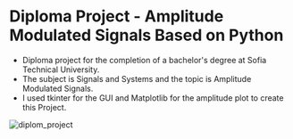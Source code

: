 # Diploma Project - Amplitude Modulated Signals Based on Python
 - Diploma project for the completion of a bachelor's degree at Sofia Technical University.
 - The subject is Signals and Systems and the topic is Amplitude Modulated Signals.
 - I used tkinter for the GUI and Matplotlib for the amplitude plot to create this Project.
 
 ![diplom_project](https://user-images.githubusercontent.com/115580585/208536932-00d79717-cd8f-41db-8425-4633bdfe8871.gif)
